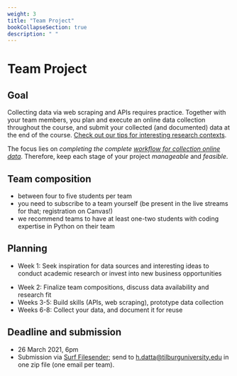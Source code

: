 ```yaml
---
weight: 3
title: "Team Project"
bookCollapseSection: true
description: " "
---
```


# Team Project

## Goal

Collecting data via web scraping and APIs requires practice. Together with your team members, you plan and execute an online data collection throughout the course, and submit your collected (and documented) data at the end of the course. [Check out our tips for interesting research contexts](projectideas.md).

The focus lies on *completing the complete [workflow for collection online data](../../tutorials/workflow)*. Therefore, keep each stage of your project *manageable* and *feasible*.

## Team composition

- between four to five students per team
- you need to subscribe to a team yourself (be present in the live streams for that; registration on Canvas!)
- we recommend teams to have at least one-two students with coding expertise in Python on their team

## Planning

- Week 1: Seek inspiration for data sources and interesting ideas to conduct academic research or invest into new business opportunities
<!--; the result of that session is a list of project ideas (i.e., with NEW ideas) that students can potentially work on; updates-->
- Week 2: Finalize team compositions, discuss data availability and research fit
- Weeks 3-5: Build skills (APIs, web scraping), prototype data collection
- Weeks 6-8: Collect your data, and document it for reuse

<!--

- Week 2: Share data sources with the whole group; based upon common interest, form teams
          - Conduct your own data availability assessment using a template with your team.
- Week 3-4: Start working as a team
    - Build a prototype of the scraper
    - Run various test runs and check for stability
- Week 5-6:
  - Run the actual data collection (iterate if necesarry!)
  - Transform data into a format ready for analysis
  - Double check whether you have collected all data to answer your reserach question
- Week 7:
  - Document your data set starting from the template
  - Publish your raw and cleaned datasets on [DataverseNL](https://dataverse.nl)
-->



<!--
## Tasks


#### 1. Research Context

Pick a [research context](researchcontext.md) and find a website or API you would like to collect data from. Explain why performing this research can be of additional value to managers (e.g. the (social media) manager of the event or a digital advertising company). Provide clear managerial implications and back up your arguments with facts and figures.

#### 2. Data Collection

In this part of the assignment, you will use either an API or website to gather the data for your team project. Revisit the code snippets of the tutorials and see whether you can make them work for your chosen research context. Think about whether you collect a "snapshot" in time (statically) or whether your problem is better suited for a more dynamic approach (e.g., collecting data every other day). Keep in mind that that the underlying HTML or API structure may change over time, so always check whether your scraper works as expected. We recommend first making a test run prior to starting your actual data collection. Moreover, you may consider doing the data collection on two computers concurrently to prevent data loss.

#### 3. Data Transformation

In this part of the assignment you have to take a close look at the  data you collected. For APIs you may want to use a [JSON viewer](jsonviewer.stack.hu) to visualize the tree structure of a JSON object. Select which elements of you have to parse, but do not overcomplicate it (stick to the goal of your research!).

Even though we do not ask you to analyze the data in this course, the outcome of the data transformation step should be a data frame that is ready for analysis. Thus, depending on your research question, you may need to clean up the data (e.g., remove trailing and leading spaces), convert the data type (e.g., date time), derive features (e.g., length of the text), or aggregate numeric data (e.g., mean or sum).

Pursue to hand in a high-quality Notebook (e.g.: have a clear structure, annotate it using Markdown cells, try to formulate every command well and make sure it contributes to the actual outcome – your parsed data). Aim to make your script free of mistakes, so that it directly runs on our computers, too. Use efficient error handlings (i.e,. don’t wrap everything in a big try/except), and clearly name your input and output files.

#### 4. Data Documentation
Describe your raw data by filling out the Datasheets for datasets [template](http://tilburgsciencehub.com/workflow/documenting-data/). We have provided some extra tips and tricks for filling in the documentation over [here](doc.md).

#### 5. Data Distribution
Since the amount of data may well exceed file size limits of email, we ask you to distribute your data using [DataverseNL](https://dataverse.nl). This is an platform for storing, sharing, and publishing research data sets. You should login with your Tilburg University credentials, create an account (if you have never done so before), and add your data to your account. Please upload both the raw and cleaned data files there.


-->

## Deadline and submission
- 26 March 2021, 6pm
- Submission via [Surf Filesender](https://filesender.surf.nl); send to h.datta@tilburguniversity.edu in one zip file (one email per team).

<!--
## Deliverables
- Please send one email per team to the course coordinator, containing
  - Link to published data at [DataverseNL](https://dataverse.nl)
  - Documentation, attached as a PDF file

<!--
o	Pursue to hand in a high-quality code (e.g., have a clear structure, annotate it using Markdown cells, try to formulate every command well, and make sure it contributes to the actual outcome – your parsed data). Aim to make your script free of mistakes, so that it directly runs on our computers, too. Use efficient error handlings (i.e., don’t wrap everything in a big try/except), and name your input and output files. We have made available coding tips on http://tilburgsciencehub.com/tips/coding/.
o	We invite you to share snippets of your parsing scripts via Gists on GitHub with other teams. You can post URLs to these Gists for others to view/use/reuse on Canvas.
-->

